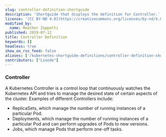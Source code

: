 ```yaml
---
slug: controller-definition-shortguide
description: 'Shortguide that displays the definition for Controller.'
license: '[CC BY-ND 4.0](https://creativecommons.org/licenses/by-nd/4.0)'
modified_by:
  name: Heather Zoppetti
published: 2019-07-12
title: Controller Definition
keywords: []
headless: true
show_on_rss_feed: false
aliases: ['/kubernetes-shortguide-definitions/controller-definition-shortguide/']
contributors: ["Linode"]
---
```


### Controller

A Kubernetes Controller is a control loop that continuously watches the Kubernetes API and tries to manage the desired state of certain aspects of the cluster. Examples of different Controllers include:

-   ReplicaSets, which manage the number of running instances of a particular Pod.
-   Deployments, which manage the number of running instances of a particular Pod and can perform upgrades of Pods to new versions.
-   Jobs, which manage Pods that perform one-off tasks.

